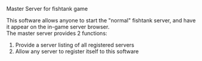 Master Server for fishtank game

This software allows anyone to start the "normal" fishtank server, and have it appear on the in-game server browser.  
The master server provides 2 functions:

1. Provide a server listing of all registered servers
2. Allow any server to register itself to this software
